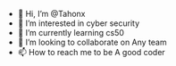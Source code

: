 - 👋 Hi, I’m @Tahonx
- 👀 I’m interested in cyber security 
- 🌱 I’m currently learning cs50
- 💞️ I’m looking to collaborate on Any team
- 📫 How to reach me to be A good coder

<!---
Tahonx/Tahonx is a ✨ special ✨ repository because its `README.md` (this file) appears on your GitHub profile.
You can click the Preview link to take a look at your changes.
--->
